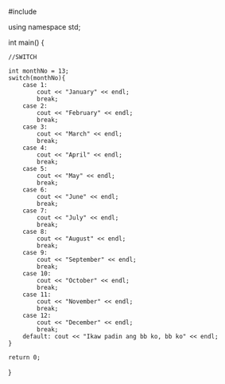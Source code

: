 #include <iostream>

using namespace std;

int main()
{
    
    //SWITCH
    
    int monthNo = 13;
    switch(monthNo){
        case 1:
            cout << "January" << endl;
            break;
        case 2:
            cout << "February" << endl;
            break;
        case 3:
            cout << "March" << endl;
            break;
        case 4:
            cout << "April" << endl;
            break;
        case 5:
            cout << "May" << endl;
            break;
        case 6:
            cout << "June" << endl;
            break;
        case 7:
            cout << "July" << endl;
            break;
        case 8:
            cout << "August" << endl;
            break;
        case 9:
            cout << "September" << endl;
            break;
        case 10:
            cout << "October" << endl;
            break;
        case 11:
            cout << "November" << endl;
            break;
        case 12:
            cout << "December" << endl;
            break;
        default: cout << "Ikaw padin ang bb ko, bb ko" << endl;
    }
    
    return 0;
}

